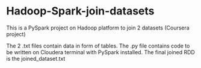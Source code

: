 # Hadoop-Spark-join-datasets
This is a PySpark project on Hadoop platform to join 2 datasets (Coursera project)

The 2 .txt files contain data in form of tables.
The .py file contains code to be written on Cloudera terminal with PySpark installed.
The final joined RDD is the joined_dataset.txt
